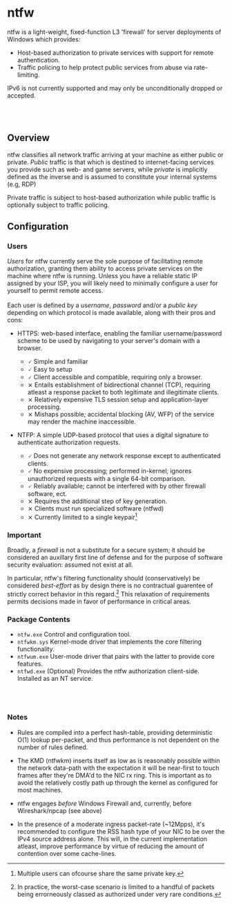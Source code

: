 # ntfw
ntfw is a light-weight, fixed-function L3 'firewall' for server deployments of Windows which provides:

- Host-based authorization to private services with support for remote authentication.
- Traffic policing to help protect public services from abuse via rate-limiting.


IPv6 is not currently supported and may only be unconditionally dropped or accepted.

<br>
<br>

## Overview

ntfw classifies all network traffic arriving at your machine as either public or private. *Public* traffic is that which is destined
to internet-facing services you provide such as web- and game servers, while *private* is implicitly defined as the inverse and
is assumed to constitute your internal systems (e.g, RDP)

Private traffic is subject to host-based authorization while public traffic is optionally subject to traffic policing.
<br>

## Configuration

### Users

*Users* for ntfw currently serve the sole purpose of facilitating remote authorization, granting them ability to access private services on
the machine where ntfw is running. Unless you have a reliable static IP assigned by your ISP, you will likely need to minimally configure
a user for yourself to permit remote access.
<br>
<br>
Each user is defined by a *username*, *password* and/or a *public key* depending on which protocol is made available, along with their pros and cons:

- HTTPS:
  web-based interface, enabling the familiar username/password scheme to be used by navigating to your server's domain with
  a browser.
    - &#128504; Simple and familiar
    - &#128504; Easy to setup
    - &#128504; Client accessible and compatible, requiring only a browser.
    - &#10799; Entails establishment of bidirectional channel (TCP), requiring atleast a response packet to both legitimate and illegitimate clients.
    - &#10799; Relatively expensive TLS session setup and application-layer processing.
    - &#10799; Mishaps possible; accidental blocking (AV, WFP) of the service may render the machine inaccessible.

- NTFP:
  A simple UDP-based protocol that uses a digital signature to authenticate authorization requests.
    - &#128504; Does not generate any network response except to authenticated clients.
    - &#128504; No expensive processing; performed in-kernel; ignores unauthorized requests with a single 64-bit comparison.
    - &#128504; Reliably available; cannot be interfered with by other firewall software, ect.
    - &#10799; Requires the additional step of key generation.
    - &#10799; Clients must run specialized software (ntfwd)
    - &#10799; Currently limited to a single keypair[^1]

### Important

Broadly, a *firewall* is not a substitute for a secure system; it should be considered an auxillary first line of defense and for
the purpose of software security evaluation: assumed not exist at all.
<br>

In particular, ntfw's filtering functionality should (conservatively) be considered *best-effort* as by design there is no contractual
guarentee of strictly correct behavior in this regard.[^2] This relaxation of requirements permits decisions made in favor of performance in
critical areas.


### Package Contents

- `ntfw.exe` Control and configuration tool.
- `ntfwkm.sys` Kernel-mode driver that implements the core filtering functionality.
- `ntfwum.exe` User-mode driver that pairs with the latter to provide core features.
- `ntfwd.exe` (Optional) Provides the ntfw authorization client-side. Installed as an NT service.

<br>
<br>

### Notes

- Rules are compiled into a perfect hash-table, providing deterministic O(1) lookup per-packet, and thus performance is not dependent on the number of rules defined.

- The KMD (ntfwkm) inserts itself as low as is reasonably possible within the network data-path with the expectation it will be near-first to touch
  frames after they're DMA'd to the NIC rx ring. This is important as to avoid the relatively costly path up through the kernel as
  configured for most machines.

- ntfw engages *before* Windows Firewall and, currently, before Wireshark/npcap (see above)
  
- In the presence of a moderate ingress packet-rate (~12Mpps), it's recommended to configure the RSS hash type of your NIC to be over the IPv4 source address
  alone. This will, in the current implementation atleast, improve performance by virtue of reducing the amount of contention over some cache-lines.


[^1]: Multiple users can ofcourse share the same private key.
[^2]: In practice, the worst-case scenario is limited to a handful of packets being errorneously classed as authorized under very rare conditions.
